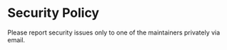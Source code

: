 # Security Policy

Please report security issues only to one of the maintainers privately via email.
